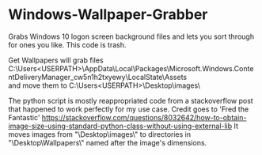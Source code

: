 # Windows-Wallpaper-Grabber
Grabs Windows 10 logon screen background files and lets you sort through for ones you like. This code is trash.

Get Wallpapers will grab files
C:\Users\<USERPATH>\AppData\Local\Packages\Microsoft.Windows.ContentDeliveryManager_cw5n1h2txyewy\LocalState\Assets\
and move them to 
C:\Users\<USERPATH>\Desktop\images\

The python script is mostly reappropriated code from a stackoverflow post that happened to work perfectly for my use case. Credit goes to 'Fred the Fantastic'
https://stackoverflow.com/questions/8032642/how-to-obtain-image-size-using-standard-python-class-without-using-external-lib
It moves images from "\Desktop\\images\\" to directories in "\Desktop\\Wallpapers\\" named after the image's dimensions.
